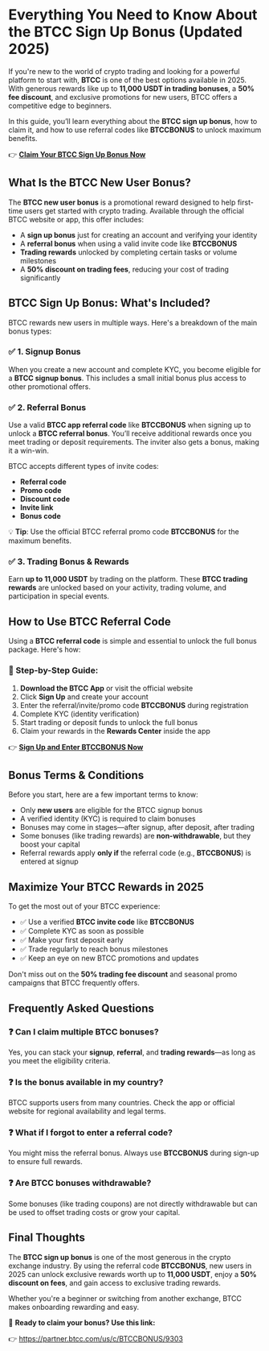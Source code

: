 <h1>Everything You Need to Know About the BTCC Sign Up Bonus (Updated 2025)</h1>
<p>If you're new to the world of crypto trading and looking for a powerful platform to start with, <strong>BTCC</strong> is one of the best options available in 2025. With generous rewards like up to <strong>11,000 USDT in trading bonuses</strong>, a <strong>50% fee discount</strong>, and exclusive promotions for new users, BTCC offers a competitive edge to beginners.</p>
<p>In this guide, you’ll learn everything about the <strong>BTCC sign up bonus</strong>, how to claim it, and how to use referral codes like <strong>BTCCBONUS</strong> to unlock maximum benefits.</p>
<p>👉 <a href="https://partner.btcc.com/us/c/BTCCBONUS/9303" target="_blank"><strong>Claim Your BTCC Sign Up Bonus Now</strong></a></p>

<img src="https://images.mirror-media.xyz/publication-images/qVv1HIUVtLAdWVcjvkQcB.png?height=960&amp;width=1920" decoding="async" data-nimg="fill" class="css-xah9so" style="position:absolute;top:0;left:0;bottom:0;right:0;box-sizing:border-box;padding:0;border:none;margin:auto;display:block;width:0;height:0;min-width:100%;max-width:100%;min-height:100%;max-height:100%">
<h2>What Is the BTCC New User Bonus?</h2>
<p>The <strong>BTCC new user bonus</strong> is a promotional reward designed to help first-time users get started with crypto trading. Available through the official BTCC website or app, this offer includes:</p>
<ul>
<li>A <strong>sign up bonus</strong> just for creating an account and verifying your identity</li>
<li>A <strong>referral bonus</strong> when using a valid invite code like <strong>BTCCBONUS</strong></li>
<li><strong>Trading rewards</strong> unlocked by completing certain tasks or volume milestones</li>
<li>A <strong>50% discount on trading fees</strong>, reducing your cost of trading significantly</li>
</ul>

<h2>BTCC Sign Up Bonus: What's Included?</h2>
<p>BTCC rewards new users in multiple ways. Here's a breakdown of the main bonus types:</p>

<h3>✅ 1. Signup Bonus</h3>
<p>When you create a new account and complete KYC, you become eligible for a <strong>BTCC signup bonus</strong>. This includes a small initial bonus plus access to other promotional offers.</p>

<h3>✅ 2. Referral Bonus</h3>
<p>Use a valid <strong>BTCC app referral code</strong> like <strong>BTCCBONUS</strong> when signing up to unlock a <strong>BTCC referral bonus</strong>. You’ll receive additional rewards once you meet trading or deposit requirements. The inviter also gets a bonus, making it a win-win.</p>
<p>BTCC accepts different types of invite codes:</p>
<ul>
<li><strong>Referral code</strong></li>
<li><strong>Promo code</strong></li>
<li><strong>Discount code</strong></li>
<li><strong>Invite link</strong></li>
<li><strong>Bonus code</strong></li>
</ul>
<p>💡 <strong>Tip</strong>: Use the official BTCC referral promo code <strong>BTCCBONUS</strong> for the maximum benefits.</p>

<h3>✅ 3. Trading Bonus & Rewards</h3>
<p>Earn <strong>up to 11,000 USDT</strong> by trading on the platform. These <strong>BTCC trading rewards</strong> are unlocked based on your activity, trading volume, and participation in special events.</p>

<h2>How to Use BTCC Referral Code</h2>
<p>Using a <strong>BTCC referral code</strong> is simple and essential to unlock the full bonus package. Here's how:</p>

<h3>🔹 Step-by-Step Guide:</h3>
<ol>
<li><strong>Download the BTCC App</strong> or visit the official website</li>
<li>Click <strong>Sign Up</strong> and create your account</li>
<li>Enter the referral/invite/promo code <strong>BTCCBONUS</strong> during registration</li>
<li>Complete KYC (identity verification)</li>
<li>Start trading or deposit funds to unlock the full bonus</li>
<li>Claim your rewards in the <strong>Rewards Center</strong> inside the app</li>
</ol>
<p>👉 <a href="https://partner.btcc.com/us/c/BTCCBONUS/9303" target="_blank"><strong>Sign Up and Enter BTCCBONUS Now</strong></a></p>

<h2>Bonus Terms & Conditions</h2>
<p>Before you start, here are a few important terms to know:</p>
<ul>
<li>Only <strong>new users</strong> are eligible for the BTCC signup bonus</li>
<li>A verified identity (KYC) is required to claim bonuses</li>
<li>Bonuses may come in stages—after signup, after deposit, after trading</li>
<li>Some bonuses (like trading rewards) are <strong>non-withdrawable</strong>, but they boost your capital</li>
<li>Referral rewards apply <strong>only if</strong> the referral code (e.g., <strong>BTCCBONUS</strong>) is entered at signup</li>
</ul>

<h2>Maximize Your BTCC Rewards in 2025</h2>
<p>To get the most out of your BTCC experience:</p>
<ul>
<li>✅ Use a verified <strong>BTCC invite code</strong> like <strong>BTCCBONUS</strong></li>
<li>✅ Complete KYC as soon as possible</li>
<li>✅ Make your first deposit early</li>
<li>✅ Trade regularly to reach bonus milestones</li>
<li>✅ Keep an eye on new BTCC promotions and updates</li>
</ul>
<p>Don't miss out on the <strong>50% trading fee discount</strong> and seasonal promo campaigns that BTCC frequently offers.</p>

<h2>Frequently Asked Questions</h2>

<h3>❓ Can I claim multiple BTCC bonuses?</h3>
<p>Yes, you can stack your <strong>signup</strong>, <strong>referral</strong>, and <strong>trading rewards</strong>—as long as you meet the eligibility criteria.</p>

<h3>❓ Is the bonus available in my country?</h3>
<p>BTCC supports users from many countries. Check the app or official website for regional availability and legal terms.</p>

<h3>❓ What if I forgot to enter a referral code?</h3>
<p>You might miss the referral bonus. Always use <strong>BTCCBONUS</strong> during sign-up to ensure full rewards.</p>

<h3>❓ Are BTCC bonuses withdrawable?</h3>
<p>Some bonuses (like trading coupons) are not directly withdrawable but can be used to offset trading costs or grow your capital.</p>

<h2>Final Thoughts</h2>
<p>The <strong>BTCC sign up bonus</strong> is one of the most generous in the crypto exchange industry. By using the referral code <strong>BTCCBONUS</strong>, new users in 2025 can unlock exclusive rewards worth up to <strong>11,000 USDT</strong>, enjoy a <strong>50% discount on fees</strong>, and gain access to exclusive trading rewards.</p>
<p>Whether you're a beginner or switching from another exchange, BTCC makes onboarding rewarding and easy.</p>
<p>🎁 <strong>Ready to claim your bonus? Use this link:</strong></p>
<p>👉 <a href="https://partner.btcc.com/us/c/BTCCBONUS/9303" target="_blank">https://partner.btcc.com/us/c/BTCCBONUS/9303</a></p>
